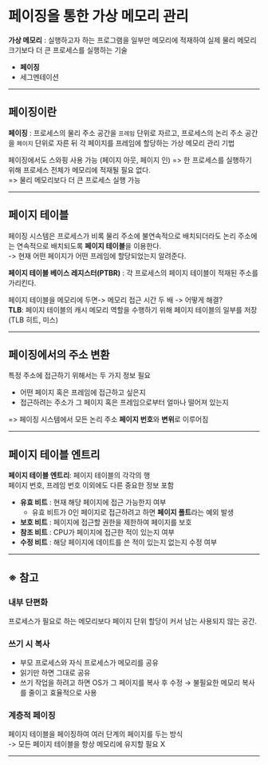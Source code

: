 # 페이징을 통한 가상 메모리 관리

**가상 메모리** : 실행하고자 하는 프로그램을 일부만 메모리에 적재하여 실제 물리 메모리 크기보다 더 큰 프로세스를 실행하는 기술
- **페이징**
- 세그멘테이션

---
## 페이징이란
**페이징** : 프로세스의 물리 주소 공간을 `프레임` 단위로 자르고, 프로세스의 논리 주소 공간을 `페이지` 단위로 자른 뒤 각 페이지를 프레임에 할당하는 가상 메모리 관리 기법  

페이징에서도 스와핑 사용 가능 (페이지 아웃, 페이지 인)
=> 한 프로세스를 실행하기 위해 프로세스 전체가 메모리에 적재될 필요 없다.  
=> 물리 메모리보다 더 큰 프로세스 실행 가능

---
## 페이지 테이블
페이징 시스템은 프로세스가 비록 물리 주소에 불연속적으로 배치되더라도 논리 주소에는 연속적으로 배치되도록 **페이지 테이블**을 이용한다.  
-> 현재 어떤 페이지가 어떤 프레임에 할당되었는지 알려준다.

**페이지 테이블 베이스 레지스터(PTBR)** : 각 프로세스의 페이지 테이블이 적재된 주소를 가리킨다.

페이지 테이블을 메모리에 두면-> 메모리 접근 시간 두 배 -> 어떻게 해결?   
**TLB**:  페이지 테이블의 캐시 메모리 역할을 수행하기 위해 페이지 테이블의 일부를 저장 (TLB 히트, 미스)

---
## 페이징에서의 주소 변환
특정 주소에 접근하기 위해서는 두 가지 정보 필요
- 어떤 페이지 혹은 프레임에 접근하고 싶은지
- 접근하려는 주소가 그 페이지 혹은 프레임으로부터 얼마나 떨어져 있는지
  
=> 페이징 시스템에서 모든 논리 주소 **페이지 번호**와 **변위**로 이루어짐

---
## 페이지 테이블 엔트리
**페이지 테이블 엔트리**: 페이지 테이블의 각각의 행  
페이지 번호, 프레임 번호 이외에도 다른 중요한 정보 포함  

- **유효 비트** : 현재 해당 페이지에 접근 가능한지 여부
  - 유효 비트가 0인 페이지로 접근하려고 하면 **페이지 폴트**라는 예외 발생
- **보호 비트** : 페이지에 접근할 권한을 제한하여 페이지를 보호
- **참조 비트** : CPU가 페이지에 접근한 적이 있는지 여부
- **수정 비트** : 해당 페이지에 데이트를 쓴 적이 있는지 없는지 수정 여부

---
## ※ 참고
### 내부 단편화
프로세스가 필요로 하는 메모리보다 페이지 단위 할당이 커서 남는 사용되지 않는 공간.

### 쓰기 시 복사
- 부모 프로세스와 자식 프로세스가 메모리를 공유
- 읽기만 하면 그대로 공유
- 쓰기 작업을 하려고 하면 OS가 그 페이지를 복사 후 수정
→ 불필요한 메모리 복사를 줄이고 효율적으로 사용

### 계층적 페이징
페이지 테이블을 페이징하여 여러 단계의 페이지를 두는 방식  
-> 모든 페이지 테이블을 항상 메모리에 유지할 필요 X

---
